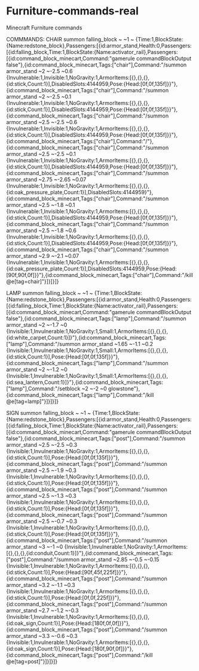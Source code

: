 # Furniture-commands-real
Minecraft Furniture commands

COMMMANDS:
CHAIR
summon falling_block ~ ~1 ~ {Time:1,BlockState:{Name:redstone_block},Passengers:[{id:armor_stand,Health:0,Passengers:[{id:falling_block,Time:1,BlockState:{Name:activator_rail},Passengers:[{id:command_block_minecart,Command:"gamerule commandBlockOutput false"},{id:command_block_minecart,Tags:["chair"],Command:"/summon armor_stand ~2 ~-2.5 ~0.6 {Invulnerable:1,Invisible:1,NoGravity:1,ArmorItems:[{},{},{},{id:stick,Count:1}],DisabledSlots:4144959,Pose:{Head:[0f,0f,135f]}}"},{id:command_block_minecart,Tags:["chair"],Command:"/summon armor_stand ~2 ~-2.5 ~0.1 {Invulnerable:1,Invisible:1,NoGravity:1,ArmorItems:[{},{},{},{id:stick,Count:1}],DisabledSlots:4144959,Pose:{Head:[0f,0f,135f]}}"},{id:command_block_minecart,Tags:["chair"],Command:"/summon armor_stand ~2.5 ~-2.5 ~0.6 {Invulnerable:1,Invisible:1,NoGravity:1,ArmorItems:[{},{},{},{id:stick,Count:1}],DisabledSlots:4144959,Pose:{Head:[0f,0f,135f]}}"},{id:command_block_minecart,Tags:["chair"],Command:"/"},{id:command_block_minecart,Tags:["chair"],Command:"/summon armor_stand ~2.5 ~-2.5 ~0.1 {Invulnerable:1,Invisible:1,NoGravity:1,ArmorItems:[{},{},{},{id:stick,Count:1}],DisabledSlots:4144959,Pose:{Head:[0f,0f,135f]}}"},{id:command_block_minecart,Tags:["chair"],Command:"/summon armor_stand ~2.75 ~-2.65 ~0.07 {Invulnerable:1,Invisible:1,NoGravity:1,ArmorItems:[{},{},{},{id:oak_pressure_plate,Count:1}],DisabledSlots:4144959}"},{id:command_block_minecart,Tags:["chair"],Command:"/summon armor_stand ~2.5 ~-1.8 ~0.1 {Invulnerable:1,Invisible:1,NoGravity:1,ArmorItems:[{},{},{},{id:stick,Count:1}],DisabledSlots:4144959,Pose:{Head:[0f,0f,135f]}}"},{id:command_block_minecart,Tags:["chair"],Command:"/summon armor_stand ~2.5 ~-1.8 ~0.6 {Invulnerable:1,Invisible:1,NoGravity:1,ArmorItems:[{},{},{},{id:stick,Count:1}],DisabledSlots:4144959,Pose:{Head:[0f,0f,135f]}}"},{id:command_block_minecart,Tags:["chair"],Command:"/summon armor_stand ~2.9 ~-2.1 ~0.07 {Invulnerable:1,Invisible:1,NoGravity:1,ArmorItems:[{},{},{},{id:oak_pressure_plate,Count:1}],DisabledSlots:4144959,Pose:{Head:[90f,90f,0f]}}"},{id:command_block_minecart,Tags:["chair"],Command:"/kill @e[tag=chair]"}]}]}]}




LAMP
summon falling_block ~ ~1 ~ {Time:1,BlockState:{Name:redstone_block},Passengers:[{id:armor_stand,Health:0,Passengers:[{id:falling_block,Time:1,BlockState:{Name:activator_rail},Passengers:[{id:command_block_minecart,Command:"gamerule commandBlockOutput false"},{id:command_block_minecart,Tags:["lamp"],Command:"/summon armor_stand ~2 ~-1.7 ~0 {Invisible:1,Invulnerable:1,NoGravity:1,Small:1,ArmorItems:[{},{},{},{id:white_carpet,Count:1}]}"},{id:command_block_minecart,Tags:["lamp"],Command:"/summon armor_stand ~1.65 ~-1.1 ~0.2 {Invisible:1,Invulnerable:1,NoGravity:1,Small:1,ArmorItems:[{},{},{},{id:stick,Count:1}],Pose:{Head:[0f,0f,135f]}}"},{id:command_block_minecart,Tags:["lamp"],Command:"/summon armor_stand ~2 ~-1.2 ~0 {Invisible:1,Invulnerable:1,NoGravity:1,Small:1,ArmorItems:[{},{},{},{id:sea_lantern,Count:1}]}"},{id:command_block_minecart,Tags:["lamp"],Command:"/setblock ~2 ~-2 ~0 glowstone"},{id:command_block_minecart,Tags:["lamp"],Command:"/kill @e[tag=lamp]"}]}]}]}



SIGN
summon falling_block ~ ~1 ~ {Time:1,BlockState:{Name:redstone_block},Passengers:[{id:armor_stand,Health:0,Passengers:[{id:falling_block,Time:1,BlockState:{Name:activator_rail},Passengers:[{id:command_block_minecart,Command:"gamerule commandBlockOutput false"},{id:command_block_minecart,Tags:["post"],Command:"/summon armor_stand ~2.5 ~-2.5 ~0.3 {Invisible:1,Invulnerable:1,NoGravity:1,ArmorItems:[{},{},{},{id:stick,Count:1}],Pose:{Head:[0f,0f,135f]}}"},{id:command_block_minecart,Tags:["post"],Command:"/summon armor_stand ~2.5 ~-1.9 ~0.3 {Invisible:1,Invulnerable:1,NoGravity:1,ArmorItems:[{},{},{},{id:stick,Count:1}],Pose:{Head:[0f,0f,135f]}}"},{id:command_block_minecart,Tags:["post"],Command:"/summon armor_stand ~2.5 ~-1.3 ~0.3 {Invisible:1,Invulnerable:1,NoGravity:1,ArmorItems:[{},{},{},{id:stick,Count:1}],Pose:{Head:[0f,0f,135f]}}"},{id:command_block_minecart,Tags:["post"],Command:"/summon armor_stand ~2.5 ~-0.7 ~0.3 {Invisible:1,Invulnerable:1,NoGravity:1,ArmorItems:[{},{},{},{id:stick,Count:1}],Pose:{Head:[0f,0f,135f]}}"},{id:command_block_minecart,Tags:["post"],Command:"/summon armor_stand ~3 ~-1 ~0 {Invisible:1,Invulnerable:1,NoGravity:1,ArmorItems:[{},{},{},{id:conduit,Count:1}]}"},{id:command_block_minecart,Tags:["post"],Command:"/summon armor_stand ~2.85 ~-0.5 ~-0.15 {Invisible:1,Invulnerable:1,NoGravity:1,ArmorItems:[{},{},{},{id:stick,Count:1}],Pose:{Head:[90f,45f,225f]}}"},{id:command_block_minecart,Tags:["post"],Command:"/summon armor_stand ~3.2 ~-1.1 ~0.3 {Invisible:1,Invulnerable:1,NoGravity:1,ArmorItems:[{},{},{},{id:stick,Count:1}],Pose:{Head:[0f,0f,225f]}}"},{id:command_block_minecart,Tags:["post"],Command:"/summon armor_stand ~2.7 ~-1.2 ~-0.3 {Invisible:1,Invulnerable:1,NoGravity:1,ArmorItems:[{},{},{},{id:oak_sign,Count:1}],Pose:{Head:[180f,0f,0f]}}"},{id:command_block_minecart,Tags:["post"],Command:"/summon armor_stand ~3.3 ~-0.6 ~0.3 {Invisible:1,Invulnerable:1,NoGravity:1,ArmorItems:[{},{},{},{id:oak_sign,Count:1}],Pose:{Head:[180f,90f,0f]}}"},{id:command_block_minecart,Tags:["post"],Command:"/kill @e[tag=post]"}]}]}]}
